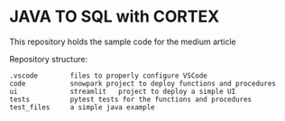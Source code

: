 # JAVA TO SQL with CORTEX

This repository holds the sample code for the medium article

Repository structure:
```
.vscode        files to properly configure VSCode
code           snowpark project to deploy functions and procedures
ui             streamlit   project to deploy a simple UI
tests          pytest tests for the functions and procedures
test_files     a simple java example
```

